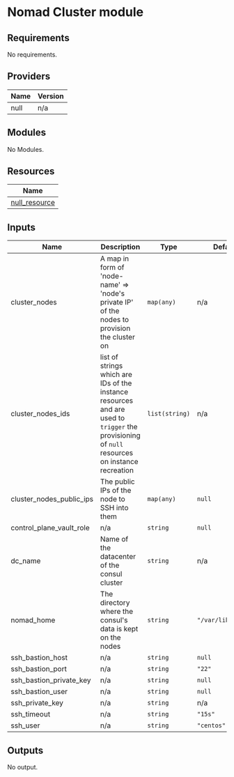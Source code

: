 # Nomad Cluster module

<!-- BEGINNING OF PRE-COMMIT-TERRAFORM DOCS HOOK -->
## Requirements

No requirements.

## Providers

| Name | Version |
|------|---------|
| null | n/a |

## Modules

No Modules.

## Resources

| Name |
|------|
| [null_resource](https://registry.terraform.io/providers/hashicorp/null/latest/docs/resources/resource) |

## Inputs

| Name | Description | Type | Default | Required |
|------|-------------|------|---------|:--------:|
| cluster\_nodes | A map in form of 'node-name' => 'node's private IP' of the nodes to provision the cluster on | `map(any)` | n/a | yes |
| cluster\_nodes\_ids | list of strings which are IDs of the instance resources and are used to `trigger` the provisioning of `null` resources on instance recreation | `list(string)` | n/a | yes |
| cluster\_nodes\_public\_ips | The public IPs of the node to SSH into them | `map(any)` | `null` | no |
| control\_plane\_vault\_role | n/a | `string` | `null` | no |
| dc\_name | Name of the datacenter of the consul cluster | `string` | n/a | yes |
| nomad\_home | The directory where the consul's data is kept on the nodes | `string` | `"/var/lib/nomad"` | no |
| ssh\_bastion\_host | n/a | `string` | `null` | no |
| ssh\_bastion\_port | n/a | `string` | `"22"` | no |
| ssh\_bastion\_private\_key | n/a | `string` | `null` | no |
| ssh\_bastion\_user | n/a | `string` | `null` | no |
| ssh\_private\_key | n/a | `string` | n/a | yes |
| ssh\_timeout | n/a | `string` | `"15s"` | no |
| ssh\_user | n/a | `string` | `"centos"` | no |

## Outputs

No output.
<!-- END OF PRE-COMMIT-TERRAFORM DOCS HOOK -->
